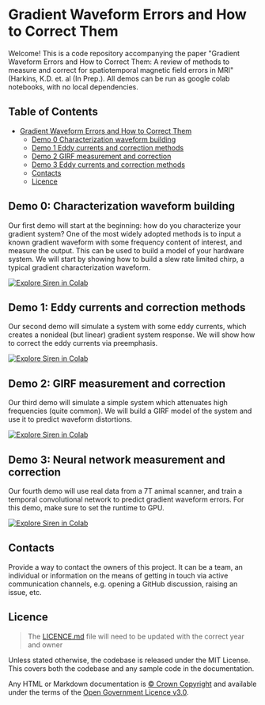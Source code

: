 # Gradient Waveform Errors and How to Correct Them

Welcome! This is a code repository accompanying the paper "Gradient Waveform Errors and How to Correct Them: A review of methods to measure and correct for spatiotemporal magnetic field errors in MRI" (Harkins, K.D. et. al (In Prep.). All demos can be run as google colab notebooks, with no local dependencies.  

## Table of Contents

- [Gradient Waveform Errors and How to Correct Them](#gradient-waveform-errors-and-how-to-correct-them)
  - [Demo 0 Characterization waveform building](#demo-1-characterization-waveform-building)
  - [Demo 1 Eddy currents and correction methods](#demo-2-eddy-currents-and-correction-methods)
  - [Demo 2 GIRF measurement and correction](#demo-3-eddy-currents-and-correction-methods)
  - [Demo 3 Eddy currents and correction methods](#demo-4-eddy-currents-and-correction-methods)
  - [Contacts](#contacts)
  - [Licence](#licence)

## Demo 0: Characterization waveform building
Our first demo will start at the beginning: how do you characterize your gradient system? One of the most widely adopted methods is to input a known gradient waveform  with some frequency content of interest, and measure the output. 
This can be used to build a model of your hardware system. We will start by showing how to build a slew rate limited chirp, a typical gradient characterization waveform. 

[![Explore Siren in Colab](https://colab.research.google.com/assets/colab-badge.svg)](https://colab.research.google.com/github/jonbmartin/Gradient-Waveform-Errors-Demos/blob/main/Ex0_Characterization_Waveform_Design.ipynb
)<br>

## Demo 1: Eddy currents and correction methods
Our second demo will simulate a system with some eddy currents, which creates a nonideal (but linear) gradient system response. We will show how to correct the eddy currents via preemphasis.

[![Explore Siren in Colab](https://colab.research.google.com/assets/colab-badge.svg)](https://colab.research.google.com/github/jonbmartin/Gradient-Waveform-Errors-Demos/blob/main/Ex1_Eddy_Currents.ipynb
)<br>

## Demo 2: GIRF measurement and correction
Our third demo will simulate a simple system which attenuates high frequencies (quite common). We will build a GIRF model of the system and use it to predict waveform distortions.  

[![Explore Siren in Colab](https://colab.research.google.com/assets/colab-badge.svg)](https://colab.research.google.com/github/jonbmartin/Gradient-Waveform-Errors-Demos/blob/main/Ex2_GIRF.ipynb
)<br>

## Demo 3: Neural network measurement and correction
Our fourth demo will use real data from a 7T animal scanner, and train a temporal convolutional network to predict gradient waveform errors. For this demo, make sure to set the runtime to GPU. 

[![Explore Siren in Colab](https://colab.research.google.com/assets/colab-badge.svg)](https://colab.research.google.com/github/jonbmartin/Gradient-Waveform-Errors-Demos/blob/main/Ex3_Neural_Network.ipynb
)<br>

## Contacts

Provide a way to contact the owners of this project. It can be a team, an individual or information on the means of getting in touch via active communication channels, e.g. opening a GitHub discussion, raising an issue, etc.

## Licence

> The [LICENCE.md](./LICENCE.md) file will need to be updated with the correct year and owner

Unless stated otherwise, the codebase is released under the MIT License. This covers both the codebase and any sample code in the documentation.

Any HTML or Markdown documentation is [© Crown Copyright](https://www.nationalarchives.gov.uk/information-management/re-using-public-sector-information/uk-government-licensing-framework/crown-copyright/) and available under the terms of the [Open Government Licence v3.0](https://www.nationalarchives.gov.uk/doc/open-government-licence/version/3/).
